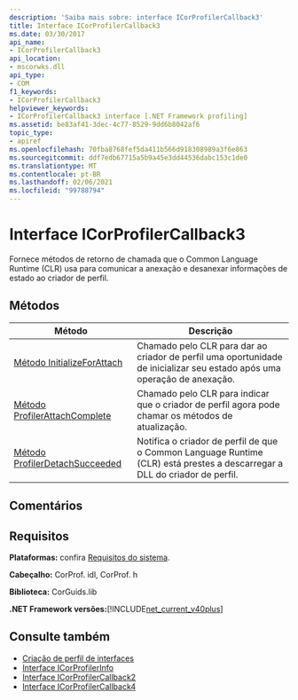 ```yaml
---
description: 'Saiba mais sobre: interface ICorProfilerCallback3'
title: Interface ICorProfilerCallback3
ms.date: 03/30/2017
api_name:
- ICorProfilerCallback3
api_location:
- mscorwks.dll
api_type:
- COM
f1_keywords:
- ICorProfilerCallback3
helpviewer_keywords:
- ICorProfilerCallback3 interface [.NET Framework profiling]
ms.assetid: be83af41-3dec-4c77-8529-9dd6b8042af6
topic_type:
- apiref
ms.openlocfilehash: 70fba8768fef5da411b566d918308989a3f6e863
ms.sourcegitcommit: ddf7edb67715a5b9a45e3dd44536dabc153c1de0
ms.translationtype: MT
ms.contentlocale: pt-BR
ms.lasthandoff: 02/06/2021
ms.locfileid: "99788794"
---
```

# <a name="icorprofilercallback3-interface"></a>Interface ICorProfilerCallback3

Fornece métodos de retorno de chamada que o Common Language Runtime (CLR) usa para comunicar a anexação e desanexar informações de estado ao criador de perfil.  
  
## <a name="methods"></a>Métodos  
  
|Método|Descrição|  
|------------|-----------------|  
|[Método InitializeForAttach](icorprofilercallback3-initializeforattach-method.md)|Chamado pelo CLR para dar ao criador de perfil uma oportunidade de inicializar seu estado após uma operação de anexação.|  
|[Método ProfilerAttachComplete](icorprofilercallback3-profilerattachcomplete-method.md)|Chamado pelo CLR para indicar que o criador de perfil agora pode chamar os métodos de atualização.|  
|[Método ProfilerDetachSucceeded](icorprofilercallback3-profilerdetachsucceeded-method.md)|Notifica o criador de perfil de que o Common Language Runtime (CLR) está prestes a descarregar a DLL do criador de perfil.|  
  
## <a name="remarks"></a>Comentários  
  
## <a name="requirements"></a>Requisitos  

 **Plataformas:** confira [Requisitos do sistema](../../get-started/system-requirements.md).  
  
 **Cabeçalho:** CorProf. idl, CorProf. h  
  
 **Biblioteca:** CorGuids.lib  
  
 **.NET Framework versões:**[!INCLUDE[net_current_v40plus](../../../../includes/net-current-v40plus-md.md)]  
  
## <a name="see-also"></a>Consulte também

- [Criação de perfil de interfaces](profiling-interfaces.md)
- [Interface ICorProfilerInfo](icorprofilerinfo-interface.md)
- [Interface ICorProfilerCallback2](icorprofilercallback2-interface.md)
- [Interface ICorProfilerCallback4](icorprofilercallback4-interface.md)
